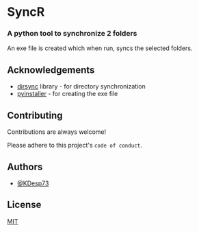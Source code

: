 
# SyncR

### A python tool to synchronize 2 folders
An exe file is created which when run, syncs the selected folders.


## Acknowledgements

 * [dirsync](https://pypi.org/project/dirsync/) library - for directory synchronization
 * [pyinstaller](https://pypi.org/project/pyinstaller/) - for creating the exe file


## Contributing

Contributions are always welcome!

Please adhere to this project's `code of conduct`.


## Authors

- [@KDesp73](https://www.github.com/KDesp73)


## License

[MIT](https://choosealicense.com/licenses/mit/)

